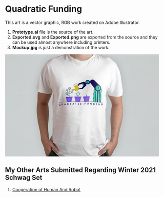 # Quadratic Funding
This art is a vector graphic, RGB work created on Adobe Illustrator.

1. **Prototype.ai** file is the source of the art.
2. **Exported.svg** and **Exported.png** are exported from the source and they can be used almost anywhere including printers.
3. **Mockup.jpg** is just a demonstration of the work.

![Gitcoin Quadratic Funding](/schwag-winter-2021/quadratic-funding/Mockup.jpg "Gitcoin Quadratic Funding")

## My Other Arts Submitted Regarding Winter 2021 Schwag Set
1. [Cooperation of Human And Robot](https://github.com/muratgozel/gitcoin-bounties/tree/main/schwag-winter-2021/cooperation-of-human-and-robot)